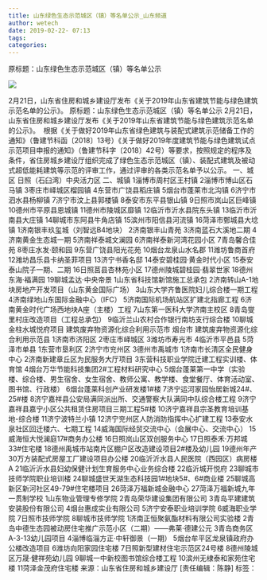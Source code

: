 ```yaml
---
title: 山东绿色生态示范城区（镇）等名单公示_山东频道
author: wetech
date: 2019-02-22- 07:13
tags: 
categories: 
---
```

原标题：山东绿色生态示范城区（镇）等名单公示
<!-- more -->
                
<img align="center" border="0" src="http://p2.ifengimg.com/a/2016/0810/204c433878d5cf9size1_w16_h16.png" />
                
            
2月21日，山东省住房和城乡建设厅发布《关于2019年山东省建筑节能与绿色建筑示范名单的公示》。 
原标题：山东绿色生态示范城区（镇）等名单公示
2月21日，山东省住房和城乡建设厅发布《关于2019年山东省建筑节能与绿色建筑示范名单的公示》。 
根据《关于做好2019年山东省绿色建筑与装配式建筑示范储备工作的通知》（鲁建节科函〔2018〕13号）《关于做好2019年度建筑节能与绿色建筑试点示范项目申报的通知》（鲁建节科字〔2018〕42号）等要求，按照规定的程序及条件，省住房城乡建设厅组织完成了绿色生态示范城区（镇）、装配式建筑及被动式超低能耗建筑等示范的评审工作，通过评审的各类示范名单予以公示。
一、城区
日照（石臼湾）中央活力区
二、城镇
1淄博市周村区王村镇
2淄博市博山区石马镇
3枣庄市峄城区榴园镇
4东营市广饶县稻庄镇
5烟台市蓬莱市北沟镇
6济宁市泗水县杨柳镇
7济宁市汶上县郭楼镇
8泰安市东平县银山镇
9日照市岚山区巨峰镇
10德州市平原县恩城镇
11德州市陵城区靡镇
12临沂市沂水县院东头镇
13临沂市沂南县大庄镇
14聊城市东阿县牛角店镇
15滨州市阳信县河流镇
16菏泽市鄄城县大埝镇
1济南银丰玖玺城（刘智远B4地块）
2济南银丰山青苑
3济南蓝石大溪地二期
4济南黄金生态城一期
5济南祥泰城文澜园
6济南祥泰新河湾花园小区
7青岛馨合佳苑
8枣庄水发·颐和园
9东营广饶县阳光花苑
10烟台龙泉山水名郡
11潍坊鲁商首府
12潍坊昌乐县卡纳圣菲项目
13济宁书香名邸
14泰安碧桂园·黄金时代小区
15泰安泰山院子一期、二期
16日照莒县杏林苑小区
17德州陵城碧桂园·翡翠世家
18德州东海·福满园
19聊城孟达·中央帝景
1山东省科技馆新馆施工总承包
2济南转山A-1地块房地产开发项目（山东黄金国际广场）
3山东大学齐鲁医院妇儿综合楼一期工程
4济南绿地山东国际金融中心（IFC）
5济南国际机场航站区扩建北指廊工程
6济南黄金时代广场西地块A座（主楼）工程
7山东第一医科大学济南主校区
8青岛燮里村庄改造项目（工程总承包）
9临沂兰山农村合作银行南坊支行综合楼
10聊城金柱水城悦府项目
建筑废弃物资源化综合利用示范市
烟台市
建筑废弃物资源化综合利用示范县
1济南市济阳区
2枣庄市峄城区
3潍坊市寿光市
4临沂市平邑县
5菏泽市单县
1东营市垦利区
2济宁市兖州区
3德州市禹城市
1济南市长清区全民健身中心
2济南新建章丘区为民服务大厅项目
3东营科技职业学院迁建工程实训楼、体育馆
4烟台万华节能科技集团2#工程材料研究中心
5烟台蓬莱第一中学（实验楼、综合楼、男生宿舍、女生宿舍、教师公寓、教学楼、食堂餐厅、体育活动室、图书馆、行政楼）
6烟台蓬莱科创产业研发楼1#楼
7济宁运河家园怡居新城24#、25#楼
8济宁嘉祥县公安局满同派出所、交通警察大队满同中队综合楼工程
9济宁嘉祥县嘉宁小区公共租赁住房项目三期工程5#楼
10济宁嘉祥县宗圣教育培训基地-综合楼
11济宁波特兰小镇
12济宁兖州区人防消防指挥中心扩建工程
13泰安水泉社区回迁楼六、七期工程
14威海国际经贸交流中心（会展中心、交流中心）
15威海恒大悦澜庭17#商务办公楼
16日照岚山区双创服务中心
17日照泰禾·万邦城33#住宅楼
18德州禹城市站南片区棚户区改造建设项目2#楼及幼儿园
19德州年产30万方装配式房屋工厂建设项目办公楼
20临沂沂水县人民医院（西园区）病房楼A
21临沂沂水县妇幼保健计划生育服务中心业务综合楼
22临沂城开悦府
23聊城市技师学院职业培训楼
24聊城盛世天湖生态科技园1#地块5#、6#商业楼
25聊城高新区新河社区49-79#住宅楼项目
26菏泽万福新城金融中心
27菏泽万福新城九年一贯制学校
1山东物业管理专修学院
2青岛荣华建设集团有限公司
3青岛平建建筑安装股份有限公司
4烟台惠成实业有限公司
5济宁安泰职业培训学院
6威海职业学院
7日照市技师学院
8聊城市技师学院
1济南正恒聚氨酯材料有限公司实验楼
2青岛中德生态园被动房住宅推广示范小区（二期）——弗莱·德建公元
3青岛商务区A-3-13幼儿园项目
4淄博临淄方正·中轩御景（一期）
5烟台牟平区龙泉镇政府办公楼改造项目
6潍坊向阳家园住宅楼
7日照新型建材住宅示范区24号楼
8德州陵城区万晟·健祥苑幼儿园
9聊城一中新校图书馆综合楼工程
10滨州无棣泰和家苑住宅楼
11菏泽金茂府住宅楼
来源：山东省住房和城乡建设厅
[责任编辑：陈静]
标签：
 
             
